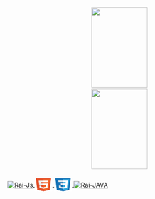 <div align="center">
  <a href="https://github.com/raiisoares">
  <img width="50% vw" height="180em" src="https://github-readme-stats.vercel.app/api?username=raiisoares&show_icons=true&theme=onedark&include_all_commits=true&count_private=true"/>
  <img width="50% vw" height="180em" src="https://github-readme-stats.vercel.app/api/top-langs/?username=raiisoares&layout=compact&langs_count=7&theme=onedark"/>
</div>
  
  <div style="display: inline_block"><br>
  <img align="center" alt="Rai-Js" height="30" width="40" src="https://cdn.jsdelivr.net/gh/devicons/devicon/icons/javascript/javascript-original.svg">
  <img align="center" alt="Rai-HTML" height="30" width="40" src="https://raw.githubusercontent.com/devicons/devicon/master/icons/html5/html5-original.svg">
  <img align="center" alt="Rai-CSS" height="30" width="40" src="https://raw.githubusercontent.com/devicons/devicon/master/icons/css3/css3-original.svg">       
  <img align="center" alt="Rai-JAVA" height="30" width="40" src="https://cdn.jsdelivr.net/gh/devicons/devicon/icons/java/java-original.svg">  
</div>
